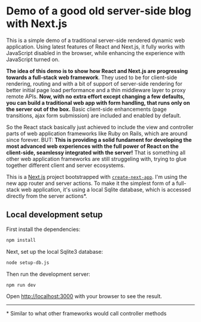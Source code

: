 # Demo of a good old server-side blog with Next.js

This is a simple demo of a traditional server-side rendered dynamic web application. Using latest features of React and Next.js, it fully works with JavaScript disabled in the browser, while enhancing the experience with JavaScript turned on.

**The idea of this demo is to show how React and Next.js are progressing towards a full-stack web framework**. They used to be for client-side rendering, routing and with a bit of support of server-side rendering for better initial page load performance and a thin middleware layer to proxy remote APIs. **Now, with no extra effort except changing a few defaults, you can build a traditional web app with form handling, that runs only on the server out of the box.** Basic client-side enhancements (page transitions, ajax form submission) are included and enabled by default.

So the React stack basically just achieved to include the view and controller parts of web application frameworks like Ruby on Rails, which are around since forever. BUT: **This is providing a solid fundament for developing the most advanced web experiences with the full power of React on the client-side, seamlessy integrated with the server!** That is something all other web application frameworks are still struggeling with, trying to glue together different client and server ecosystems.

This is a [Next.js](https://nextjs.org/) project bootstrapped with [`create-next-app`](https://github.com/vercel/next.js/tree/canary/packages/create-next-app). I'm using the new app router and server actions. To make it the simplest form of a full-stack web application, it's using a local Sqlite database, which is accessed directly from the server actions*.

## Local development setup

First install the dependencies:
```bash
npm install
```

Next, set up the local Sqlite3 database:

```bash
node setup-db.js
```

Then run the development server:

```bash
npm run dev
```

Open [http://localhost:3000](http://localhost:3000) with your browser to see the result.

----

\* Similar to what other frameworks would call controller methods
